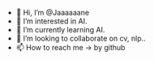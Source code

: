 - 👋 Hi, I’m @Jaaaaaane
- 👀 I’m interested in AI.
- 🌱 I’m currently learning AI.
- 💞️ I’m looking to collaborate on cv, nlp..
- 📫 How to reach me -> by github

<!---
Jaaaaaane/Jaaaaaane is a ✨ special ✨ repository because its `README.md` (this file) appears on your GitHub profile.
You can click the Preview link to take a look at your changes.
--->
